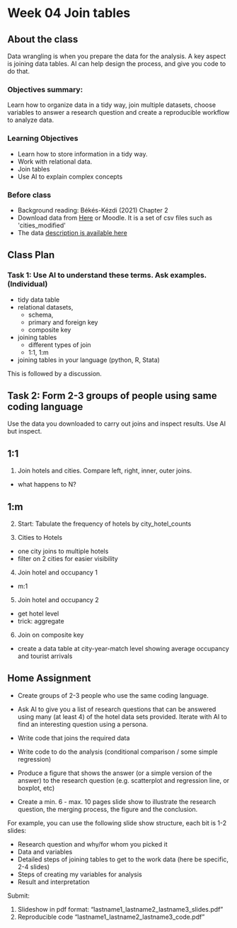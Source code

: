 # Week 04 Join tables

## About the class
Data wrangling is when you prepare the data for the analysis. A key aspect is joining data tables. AI can help design the process, and give you code to do that. 

### Objectives summary: 
Learn how to organize data in a tidy way, join multiple datasets,  choose variables to answer a research question and create a reproducible workflow to analyze data.

### Learning Objectives

* Learn how to store information in a tidy way.
* Work with relational data.
* Join tables
* Use AI to explain complex concepts

### Before class
* Background reading: Békés-Kézdi (2021) Chapter 2
* Download data from [Here](/week04/data/modified) or Moodle. It is a set of csv files such as 'cities_modified'
* The data [description is available here](/week04/data/hotel-data-readme.md) 

## Class Plan

### Task 1: Use AI to understand these terms. Ask examples. (Individual)
* tidy data table
* relational datasets,
  * schema,
  * primary and foreign key
  * composite key
* joining tables
  * different types of join
  * 1:1, 1:m
* joining tables in your language (python, R, Stata)

This is followed by a discussion.

## Task 2: Form 2-3 groups of people using same coding language

Use the data you downloaded to carry out joins and inspect results. Use AI but inspect. 

## 1:1

1. Join hotels and cities. Compare left, right, inner, outer joins. 
  *  what happens to N?

## 1:m

2. Start: Tabulate the frequency of hotels by city_hotel_counts

3. Cities to Hotels
  * one city joins to multiple hotels
  * filter on 2 cities for easier visibility

4. Join hotel and occupancy 1
  * m:1

5. Join hotel and occupancy  2
  * get hotel level
  * trick: aggregate 

6. Join on composite key

* create a data table at city-year-match level showing average occupancy and tourist arrivals

## Home Assignment

* Create groups of 2-3 people who use the same coding language. 

* Ask AI to give you a list of research questions that can be answered using many (at least 4) of the hotel data sets provided. Iterate with AI to find an interesting question using a persona. 

* Write code that joins the required data
* Write code to do the analysis (conditional comparison / some simple regression)

* Produce a figure that shows the answer (or a simple version of the answer) to the research question (e.g. scatterplot and regression line, or boxplot, etc)

* Create a min. 6 - max. 10 pages slide show to illustrate the research question, the merging process, the figure and the conclusion.

For example, you can use the following slide show structure, each bit is 1-2 slides:
* Research question and why/for whom you picked it
* Data and variables
* Detailed steps of joining tables to get to the work data (here be specific, 2-4 slides)
* Steps of creating my variables for analysis
* Result and interpretation

Submit: 
1. Slideshow in pdf format: “lastname1_lastname2_lastname3_slides.pdf”
2. Reproducible code “lastname1_lastname2_lastname3_code.pdf”


